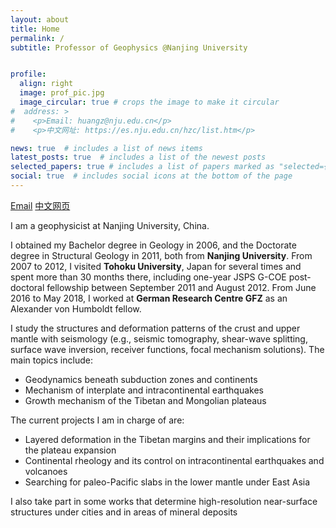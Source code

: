 ```yaml
---
layout: about
title: Home
permalink: /
subtitle: Professor of Geophysics @Nanjing University 


profile:
  align: right
  image: prof_pic.jpg
  image_circular: true # crops the image to make it circular
#  address: >
#    <p>Email: huangz@nju.edu.cn</p>
#    <p>中文网址: https://es.nju.edu.cn/hzc/list.htm</p>

news: true  # includes a list of news items
latest_posts: true  # includes a list of the newest posts
selected_papers: true # includes a list of papers marked as "selected={true}"
social: true  # includes social icons at the bottom of the page
---
```


[Email](mailto:huangz@nju.edu.cn) [中文网页]( https://es.nju.edu.cn/hzc/list.htm) 

I am a geophysicist at Nanjing University, China.

I obtained my Bachelor degree in Geology in 2006, and the Doctorate degree in Structural Geology in 2011, both from **Nanjing University**. From 2007 to 2012, I visited **Tohoku University**, Japan for several times and spent more than 30 months there, including one-year JSPS G-COE post-doctoral fellowship between September 2011 and August 2012. From June 2016 to May 2018, I worked at **German Research Centre GFZ** as an Alexander von Humboldt fellow.  

I study the structures and deformation patterns of the crust and upper mantle with seismology (e.g., seismic tomography, shear-wave splitting, surface wave inversion, receiver functions, focal mechanism solutions). The main topics include:

- Geodynamics beneath subduction zones and continents
- Mechanism of interplate and intracontinental earthquakes
- Growth mechanism  of the Tibetan and Mongolian plateaus

The current projects I am in charge of are:

- Layered  deformation  in the Tibetan margins and their implications for the plateau expansion
- Continental rheology and its control on intracontinental earthquakes and volcanoes
- Searching for paleo-Pacific slabs in the lower mantle under East Asia

I also take part in some works that determine high-resolution near-surface structures under cities and  in areas of mineral deposits
